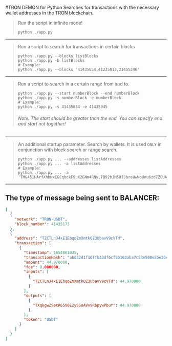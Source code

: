 #TRON DEMON for Python
Searches for transactions with the necessary wallet addresses in the TRON blockchain.

> Run the script in infinite mode!
> ```shell
> python ./app.py
> ```
-------
> Run a script to search for transactions in certain blocks
> ```shell
> python ./app.py --blocks listBlocks
> python ./app.py -b listBlocks
> # Example:
> python ./app.py --blocks '41435034,41235013,21455346'
> ```
-------
> Run a script to search in a certain range from and to.
> ```shell
> python ./app.py --start numberBlock --end numberBlock
> python ./app.py -s numberBlock -e numberBlock
> # Example:
> python ./app.py -s 41435034 -e 41435045
> ```
> ###### Note. The start should be greater than the end. You can specify end and start not together!
-------
> An additional startup parameter. Search by wallets. It is used `ONLY` in conjunction with block search or range search.
> ```shell
> python ./app.py ... --addresses listAddresses
> python ./app.py ... -a listAddresses
> # Example:
> python ./app.py ... -a 'TMG451HArfXhbNxCGCqbckF9uX2GNm4RNy,TB92bJM5UJJbreUwNoUnu6zd7ZGUAGwLHe'
> ```
-------
## The type of message being sent to BALANCER:

```json
[
  {
    "network": "TRON-USDT",
    "block_number": 41435173
  },
  {
    "address": "TZCTLnJ4xE1EbqoZmXmtkQZ3UbavV9cVTd", 
    "transaction": [
      {
        "timestamp": 1654861035,
        "transactionHash": "abd32d1f16ffb33df6cf9b103aba7c53e508e5be20cb0407b76c7581c72f4dbb",
        "amount": 44.970000,
        "fee": 0.000000,
        "inputs": [
          {
            "TZCTLnJ4xE1EbqoZmXmtkQZ3UbavV9cVTd": 44.970000
          }
        ],
        "outputs": [
          {
            "TXqkgwZSetR65V6E2ySSoAVv9RbpywPbuY": 44.970000
          }
        ], 
        "token": "USDT"
      }
    ]
  }
]
```


